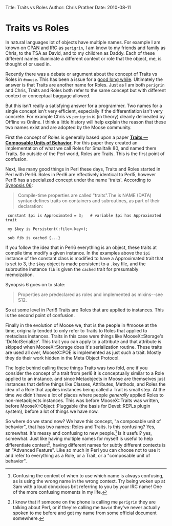 Title: Traits vs Roles
Author: Chris Prather
Date: 2010-08-11

# Traits vs Roles

In natural languages lot of objects have multiple names. For example I
am known on CPAN and IRC as `perigrin`, I am know to my friends and
family as Chris, to the TSA as David, and to my children as Daddy. Each
of these different names illuminate a different context or role that the
object, me, is thought of or used in.

Recently there was a debate or argument about the concept of Traits vs
Roles in `#moose`. This has been a issue for a [good long
while][so-traits]. Ultimately the answer is that Traits are another name
for Roles. Just as I am both `perigrin` and Chris, Traits and Roles both
refer to the same concept but with different context or conceptual
baggage allowed.

But this isn't really a satisfying answer for a programmer. Two names
for a single concept isn't very efficient, especially if the
differentiation isn't very concrete. For example Chris vs `perigrin` is
(in theory) cleanly delineated by Offline vs Online. I think a little
history will help explain the reason that these two names exist and are
adopted by the Moose community.

First the concept of Roles is generally based upon a paper 
[__Traits —Composable Units of Behavior__][scg]. For this paper they created an
implementation of what we call Roles for Smalltalk 80, and named them
Traits. So outside of the Perl world, Roles are Traits. This is the
first point of confusion.

Next, like many good things in Perl these days, Traits and Roles started
in Perl with Perl6. Roles in Perl6 are effectively identical to Perl5,
however Perl6 has a specialized concept under the name 'traits'.
According to [Synopsis 06][syn06]:

>    Compile-time properties are called "traits".The is NAME (DATA)
>    syntax defines traits on containers and subroutines, as part of
>    their declaration:

     constant $pi is Approximated = 3;   # variable $pi has Approximated trait
     
     my $key is Persistent(:file<.key>);
     
     sub fib is cached {...}
     
If you follow the idea that in Perl6 everything is an object, these
traits at compile time modify a given instance. In the examples above
the `$pi` instance of the constant class is modified to have a
Approximated trait that is set to 3, the `$key` object is made
persistent to a `.key` file, and the subroutine instance `fib` is given
the `cached` trait for presumably memoization.

Synopsis 6 goes on to state:

>    Properties are predeclared as roles and implemented as mixins--see
>    S12.

So at some level in Perl6 Traits are Roles that are applied to
instances. This is the second point of confusion.

Finally in the evolution of Moose we, that is the people in #moose at
the time, originally tended to only refer to Traits to Roles that
applied to metaclass instances. Traits in this case were things like
MooseX::Storage's 'DoNotSerialize'. This trait you can apply to a
attribute and that attribute is skipped when MooseX::Storage does it's
serialization routine. These traits are used all over, MooseX::POE is
implemented as just such a trait. Mostly they do their work hidden in
the Meta Object Protocol.

The logic behind calling these things Traits was two fold, one if you
consider the concept of a trait from perl6 it is conceptually similar to
a Role applied to an instance. and since Metaobjects in Moose are
themselves just instances that define things like Classes, Attributes,
Methods, and Roles the idea of a Role that applies instances being
called a Trait is small step. At the time we didn't have a lot of places
where people *generally* applied Roles to non-metaobjects instances.
This was before MooseX::Traits was written, before
MooseX::Object::Pluggable (the basis for Devel::REPLs plugin system),
before a lot of things we have now.

So where do we stand now? We have this concept, "a composable unit of
behavior", that has two names: Roles and Traits. Is this confusing? Yes,
somewhat. It's messy and confusing to new people.[^1] Is it useful? yes,
somewhat. Just like having multiple names for myself is useful to help
differentiate context[^2], having different names for subtly different
contexts is an "Advanced Feature". Like so much in Perl you can choose
not to use it and refer to everything as a Role, or a Trait, or a
"composable unit of behavior".

[^1]: Confusing the context of when to use which name is always
confusing, as is using the wrong name in the wrong context. Try being
woken up at 3am with a loud obnoxious brit referring to you by your IRC
name! One of the more confusing moments in my life.

[^2]: I know that if someone on the phone is calling me `perigrin` they
are talking about Perl, or if they're calling me `David` they've never
actually spoken to me before and got my name from some official document
somewhere.

[so-traits]: http://stackoverflow.com/questions/1093506/how-do-roles-and-traits-differ-in-moose/
[scg]: http://scg.unibe.ch/research/traits
[syn06]: http://perlcabal.org/syn/S06.html#Properties_and_traits